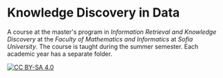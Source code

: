 # Knowledge Discovery in Data

A course at the master's program in *Information Retrieval and Knowledge Discovery* at the *Faculty of Mathematics and Informatics* at *Sofia University*. The course is taught during the summer semester. Each academic year has a separate folder.

[![CC BY-SA 4.0][cc-by-sa-shield]][cc-by-sa]


[cc-by-sa]: http://creativecommons.org/licenses/by-sa/4.0/
[cc-by-sa-shield]: https://img.shields.io/badge/License-CC%20BY--SA%204.0-lightgrey.svg
